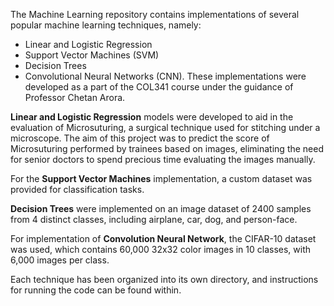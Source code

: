 The Machine Learning repository contains implementations of several popular machine learning techniques, namely:
 - Linear and Logistic Regression
 - Support Vector Machines (SVM)
 - Decision Trees
 - Convolutional Neural Networks (CNN). 
 These implementations were developed as a part of the COL341 course under the guidance of Professor Chetan Arora.

**Linear and Logistic Regression** models were developed to aid in the evaluation of Microsuturing, a surgical technique used for stitching under a microscope. The aim of this project was to predict the score of Microsuturing performed by trainees based on images, eliminating the need for senior doctors to spend precious time evaluating the images manually.

For the **Support Vector Machines** implementation, a custom dataset was provided for classification tasks. 

**Decision Trees** were implemented on an image dataset of 2400 samples from 4 distinct classes, including airplane, car, dog, and person-face. 

For implementation of **Convolution Neural Network**, the CIFAR-10 dataset was used, which contains 60,000 32x32 color images in 10 classes, with 6,000 images per class.

Each technique has been organized into its own directory, and instructions for running the code can be found within.
